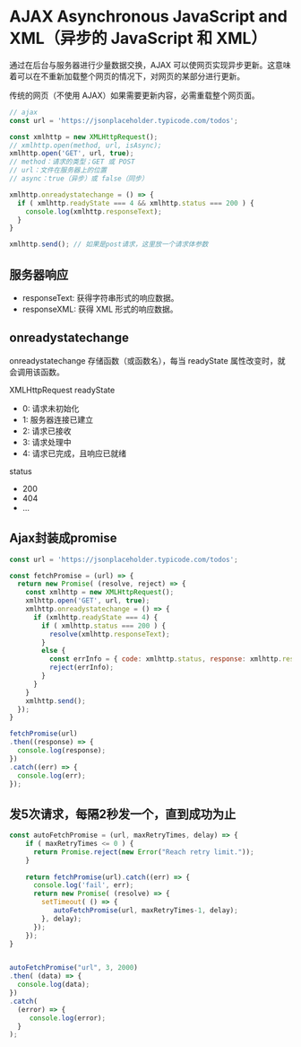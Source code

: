 # AJAX Asynchronous JavaScript and XML（异步的 JavaScript 和 XML）

通过在后台与服务器进行少量数据交换，AJAX 可以使网页实现异步更新。这意味着可以在不重新加载整个网页的情况下，对网页的某部分进行更新。

传统的网页（不使用 AJAX）如果需要更新内容，必需重载整个网页面。

```javascript
// ajax
const url = 'https://jsonplaceholder.typicode.com/todos';

const xmlhttp = new XMLHttpRequest();
// xmlhttp.open(method, url, isAsync);
xmlhttp.open('GET', url, true);
// method：请求的类型；GET 或 POST
// url：文件在服务器上的位置
// async：true（异步）或 false（同步）

xmlhttp.onreadystatechange = () => {
  if ( xmlhttp.readyState === 4 && xmlhttp.status === 200 ) {
    console.log(xmlhttp.responseText);
  }
}

xmlhttp.send(); // 如果是post请求，这里放一个请求体参数
```

## 服务器响应
- responseText: 获得字符串形式的响应数据。
- responseXML: 获得 XML 形式的响应数据。

## onreadystatechange
onreadystatechange	存储函数（或函数名），每当 readyState 属性改变时，就会调用该函数。

XMLHttpRequest readyState
- 0: 请求未初始化
- 1: 服务器连接已建立
- 2: 请求已接收
- 3: 请求处理中
- 4: 请求已完成，且响应已就绪

status
- 200
- 404
- ...


## Ajax封装成promise

```javascript
const url = 'https://jsonplaceholder.typicode.com/todos';

const fetchPromise = (url) => {
  return new Promise( (resolve, reject) => {
    const xmlhttp = new XMLHttpRequest();
    xmlhttp.open('GET', url, true);
    xmlhttp.onreadystatechange = () => {
      if (xmlhttp.readyState === 4) {
        if ( xmlhttp.status === 200 ) {
          resolve(xmlhttp.responseText);
        }
        else {
          const errInfo = { code: xmlhttp.status, response: xmlhttp.response }
          reject(errInfo);
        }
      }
    }
    xmlhttp.send();
  });
}

fetchPromise(url)
.then((response) => {
  console.log(response);
})
.catch((err) => {
  console.log(err);
});
```

## 发5次请求，每隔2秒发一个，直到成功为止
```javascript
const autoFetchPromise = (url, maxRetryTimes, delay) => {
    if ( maxRetryTimes <= 0 ) {
      return Promise.reject(new Error("Reach retry limit."));
    }
  
    return fetchPromise(url).catch((err) => {
      console.log('fail', err);
      return new Promise( (resolve) => {
        setTimeout( () => {
           autoFetchPromise(url, maxRetryTimes-1, delay);
        }, delay);
      });
    });
}


autoFetchPromise("url", 3, 2000)
.then( (data) => {
  console.log(data);
})
.catch(
  (error) => {
     console.log(error);
  }
);
```

